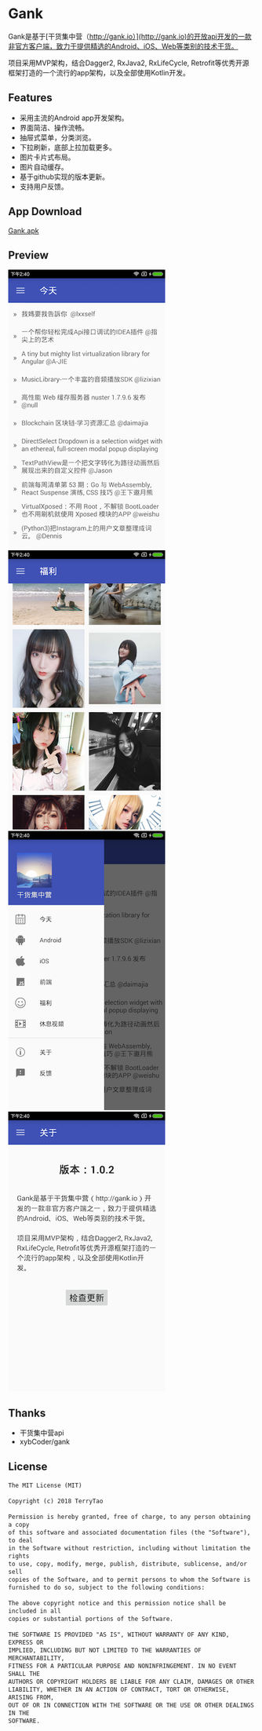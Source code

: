 # Gank

Gank是基于[干货集中营（http://gank.io）](http://gank.io)的开放api开发的一款非官方客户端，致力于提供精选的Android、iOS、Web等类别的技术干货。

项目采用MVP架构，结合Dagger2, RxJava2, RxLifeCycle, Retrofit等优秀开源框架打造的一个流行的app架构，以及全部使用Kotlin开发。

## Features

 * 采用主流的Android app开发架构。
 * 界面简洁、操作流畅。
 * 抽屉式菜单，分类浏览。
 * 下拉刷新，底部上拉加载更多。
 * 图片卡片式布局。
 * 图片自动缓存。
 * 基于github实现的版本更新。
 * 支持用户反馈。

## App Download

[Gank.apk](./gank-release.apk)

## Preview

![screen1](./screenshots/1.png)
![screen2](./screenshots/2.png)
![screen3](./screenshots/3.png)
![screen4](./screenshots/4.png)

## Thanks

- 干货集中营api
- xybCoder/gank

## License

```
The MIT License (MIT)

Copyright (c) 2018 TerryTao

Permission is hereby granted, free of charge, to any person obtaining a copy
of this software and associated documentation files (the "Software"), to deal
in the Software without restriction, including without limitation the rights
to use, copy, modify, merge, publish, distribute, sublicense, and/or sell
copies of the Software, and to permit persons to whom the Software is
furnished to do so, subject to the following conditions:

The above copyright notice and this permission notice shall be included in all
copies or substantial portions of the Software.

THE SOFTWARE IS PROVIDED "AS IS", WITHOUT WARRANTY OF ANY KIND, EXPRESS OR
IMPLIED, INCLUDING BUT NOT LIMITED TO THE WARRANTIES OF MERCHANTABILITY,
FITNESS FOR A PARTICULAR PURPOSE AND NONINFRINGEMENT. IN NO EVENT SHALL THE
AUTHORS OR COPYRIGHT HOLDERS BE LIABLE FOR ANY CLAIM, DAMAGES OR OTHER
LIABILITY, WHETHER IN AN ACTION OF CONTRACT, TORT OR OTHERWISE, ARISING FROM,
OUT OF OR IN CONNECTION WITH THE SOFTWARE OR THE USE OR OTHER DEALINGS IN THE
SOFTWARE.
```
